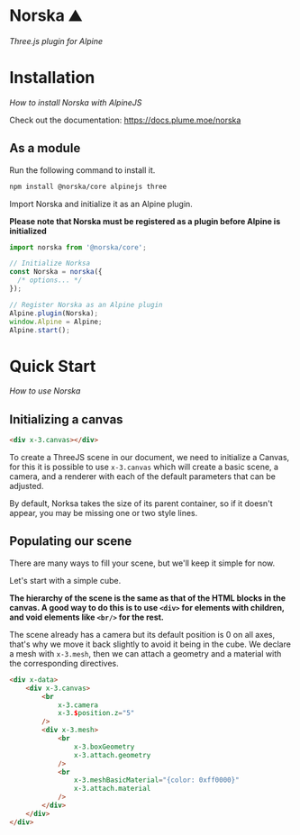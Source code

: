 # Norska ⛰️

_Three.js plugin for Alpine_

# Installation

_How to install Norska with AlpineJS_

Check out the documentation: https://docs.plume.moe/norska

## As a module

Run the following command to install it.

```bash
npm install @norska/core alpinejs three
```

Import Norska and initialize it as an Alpine plugin.

**Please note that Norska must be registered as a plugin before Alpine is initialized**

```typescript
import norska from '@norska/core';

// Initialize Norksa
const Norska = norska({
  /* options... */
});

// Register Norska as an Alpine plugin
Alpine.plugin(Norska);
window.Alpine = Alpine;
Alpine.start();
```

# Quick Start

_How to use Norska_

## Initializing a canvas

```html
<div x-3.canvas></div>
```

To create a ThreeJS scene in our document, we need to initialize a Canvas, for this it is possible to use `x-3.canvas` which will create a basic scene, a camera, and a renderer with each of the default parameters that can be adjusted.

By default, Norksa takes the size of its parent container, so if it doesn't appear, you may be missing one or two style lines.

## Populating our scene

There are many ways to fill your scene, but we'll keep it simple for now.

Let's start with a simple cube.

**The hierarchy of the scene is the same as that of the HTML blocks in the canvas. A good way to do this is to use `<div>` for elements with children, and void elements like `<br/>` for the rest.**

The scene already has a camera but its default position is 0 on all axes, that's why we move it back slightly to avoid it being in the cube.
We declare a mesh with `x-3.mesh`, then we can attach a geometry and a material with the corresponding directives.

```html
<div x-data>
    <div x-3.canvas>
        <br 
            x-3.camera
            x-3.$position.z="5"
        />
        <div x-3.mesh>
            <br         
                x-3.boxGeometry
                x-3.attach.geometry
            />
            <br         
                x-3.meshBasicMaterial="{color: 0xff0000}"
                x-3.attach.material
            />
        </div>
    </div>
</div>
```
